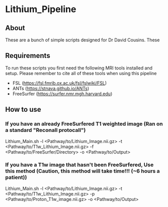 # Lithium_Pipeline

## About
These are a bunch of simple scripts designed for Dr David Cousins. These 

## Requirements
To run these scripts you first need the following MRI tools installed and setup. Please remember to cite all of these tools when using this pipeline
 - FSL (https://fsl.fmrib.ox.ac.uk/fsl/fslwiki/FSL)
 - ANTs (https://stnava.github.io/ANTs)
 - FreeSurfer (https://surfer.nmr.mgh.harvard.edu)

## How to use
### If you have an already FreeSurfered T1 weighted image (Ran on a standard "Reconall protocall")
  Lithium_Main.sh -l <Pathway/to/Lithium_Image.nii.gz> -t <Pathway/to/T1w_Lithium_Image.nii.gz> -f <Pathway/to/FreeSurfer/Directory> -o <Pathway/to/Output>

### If you have a T1w image that hasn't been FreeSurfered, Use this method (Caution, this method will take time!!! (~6 hours a patient))
  Lithium_Main.sh -l <Pathway/to/Lithium_Image.nii.gz> -t <Pathway/to/T1w_Lithium_Image.nii.gz> -p <Pathway/to/Proton_T1w_image.nii.gz> -o <Pathway/to/Output>

